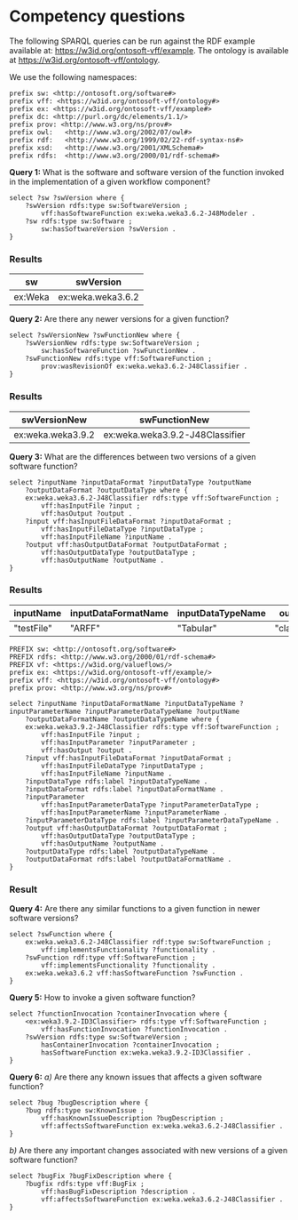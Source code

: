 # Competency questions

The following SPARQL queries can be run against the RDF example available at: <https://w3id.org/ontosoft-vff/example>. 
The ontology is available at <https://w3id.org/ontosoft-vff/ontology>.

We use the following namespaces:
```sparql
prefix sw: <http://ontosoft.org/software#>
prefix vff: <https://w3id.org/ontosoft-vff/ontology#>
prefix ex: <https://w3id.org/ontosoft-vff/example#>
prefix dc: <http://purl.org/dc/elements/1.1/> 
prefix prov: <http://www.w3.org/ns/prov#> 
prefix owl:   <http://www.w3.org/2002/07/owl#> 
prefix rdf:   <http://www.w3.org/1999/02/22-rdf-syntax-ns#> 
prefix xsd:   <http://www.w3.org/2001/XMLSchema#> 
prefix rdfs:  <http://www.w3.org/2000/01/rdf-schema#> 
```

**Query 1:** What is the software and software version of the function invoked in the implementation of a given workflow component?

```sparql
select ?sw ?swVersion where {
	?swVersion rdfs:type sw:SoftwareVersion ;
		vff:hasSoftwareFunction ex:weka.weka3.6.2-J48Modeler .
	?sw rdfs:type sw:Software ;
		sw:hasSoftwareVersion ?swVersion .
}
```

### Results
| sw | swVersion |
|----|-----------|
| ex:Weka | ex:weka.weka3.6.2 |

**Query 2:** Are there any newer versions for a given function?

```sparql
select ?swVersionNew ?swFunctionNew where {
	?swVersionNew rdfs:type sw:SoftwareVersion ;
		sw:hasSoftwareFunction ?swFunctionNew .
	?swFunctionNew rdfs:type vff:SoftwareFunction ;
		prov:wasRevisionOf ex:weka.weka3.6.2-J48Classifier .
}
```

### Results
| swVersionNew | swFunctionNew |
|----|-----------|
|ex:weka.weka3.9.2|ex:weka.weka3.9.2-J48Classifier|

**Query 3:** What are the differences between two versions of
a given software function?

```sparql
select ?inputName ?inputDataFormat ?inputDataType ?outputName
	?outputDataFormat ?outputDataType where {
	ex:weka.weka3.6.2-J48Classifier rdfs:type vff:SoftwareFunction ;
		vff:hasInputFile ?input ;
		vff:hasOutput ?output .
	?input vff:hasInputFileDataFormat ?inputDataFormat ;
		vff:hasInputFileDataType ?inputDataType ;
		vff:hasInputFileName ?inputName .
	?output vff:hasOutputDataFormat ?outputDataFormat ;
		vff:hasOutputDataType ?outputDataType ;
		vff:hasOutputName ?outputName .
}
```

### Results
| inputName | inputDataFormatName | inputDataTypeName | outputName | outputDataFormatName |	outputDataTypeName |
|-----------|-----------------|---------------|------------|------------------|----------------|
| "testFile" | "ARFF" | "Tabular" | "classification" | "Java Object" | "Text" |

```sparql
PREFIX sw: <http://ontosoft.org/software#>
PREFIX rdfs: <http://www.w3.org/2000/01/rdf-schema#>
PREFIX vf: <https://w3id.org/valueflows/>
prefix ex: <https://w3id.org/ontosoft-vff/example/>
prefix vff: <https://w3id.org/ontosoft-vff/ontology#>
prefix prov: <http://www.w3.org/ns/prov#>

select ?inputName ?inputDataFormatName ?inputDataTypeName ?inputParameterName ?inputParameterDataTypeName ?outputName
	?outputDataFormatName ?outputDataTypeName where {
	ex:weka.weka3.9.2-J48Classifier rdfs:type vff:SoftwareFunction ;
		vff:hasInputFile ?input ;
        vff:hasInputParameter ?inputParameter ;
		vff:hasOutput ?output .
	?input vff:hasInputFileDataFormat ?inputDataFormat ;
		vff:hasInputFileDataType ?inputDataType ;
		vff:hasInputFileName ?inputName .
    ?inputDataType rdfs:label ?inputDataTypeName .
    ?inputDataFormat rdfs:label ?inputDataFormatName .
    ?inputParameter 
        vff:hasInputParameterDataType ?inputParameterDataType ;
		vff:hasInputParameterName ?inputParameterName .
    ?inputParameterDataType rdfs:label ?inputParameterDataTypeName .
	?output vff:hasOutputDataFormat ?outputDataFormat ;
		vff:hasOutputDataType ?outputDataType ;
		vff:hasOutputName ?outputName .
    ?outputDataType rdfs:label ?outputDataTypeName .
    ?outputDataFormat rdfs:label ?outputDataFormatName .
}
```

### Result



**Query 4:** Are there any similar functions to a given function in newer software versions?

```sparql
select ?swFunction where {
	ex:weka.weka3.6.2-J48Classifier rdf:type sw:SoftwareFunction ;
		vff:implementsFunctionality ?functionality .
	?swFunction rdf:type vff:SoftwareFunction ;
		vff:implementsFunctionality ?functionality .
	ex:weka.weka3.6.2 vff:hasSoftwareFunction ?swFunction .
}
```

**Query 5:** How to invoke a given software function?

```sparql
select ?functionInvocation ?containerInvocation where {
	<ex:weka3.9.2-ID3Classifier> rdfs:type vff:SoftwareFunction ;
		vff:hasFunctionInvocation ?functionInvocation .
	?swVersion rdfs:type sw:SoftwareVersion ;
		hasContainerInvocation ?containerInvocation ;
		hasSoftwareFunction ex:weka.weka3.9.2-ID3Classifier .
}
```

**Query 6:** 
*a)* Are there any known issues that affects a given
software function?

```sparql
select ?bug ?bugDescription where {
	?bug rdfs:type sw:KnownIssue ;
		vff:hasKnownIssueDescription ?bugDescription ;
		vff:affectsSoftwareFunction ex:weka.weka3.6.2-J48Classifier .
}
```

*b)* Are there any important changes associated with new
versions of a given software function?

```sparql
select ?bugFix ?bugFixDescription where {
	?bugfix rdfs:type vff:BugFix ;
		vff:hasBugFixDescription ?description .
		vff:affectsSoftwareFunction ex:weka.weka3.6.2-J48Classifier .
}
```
